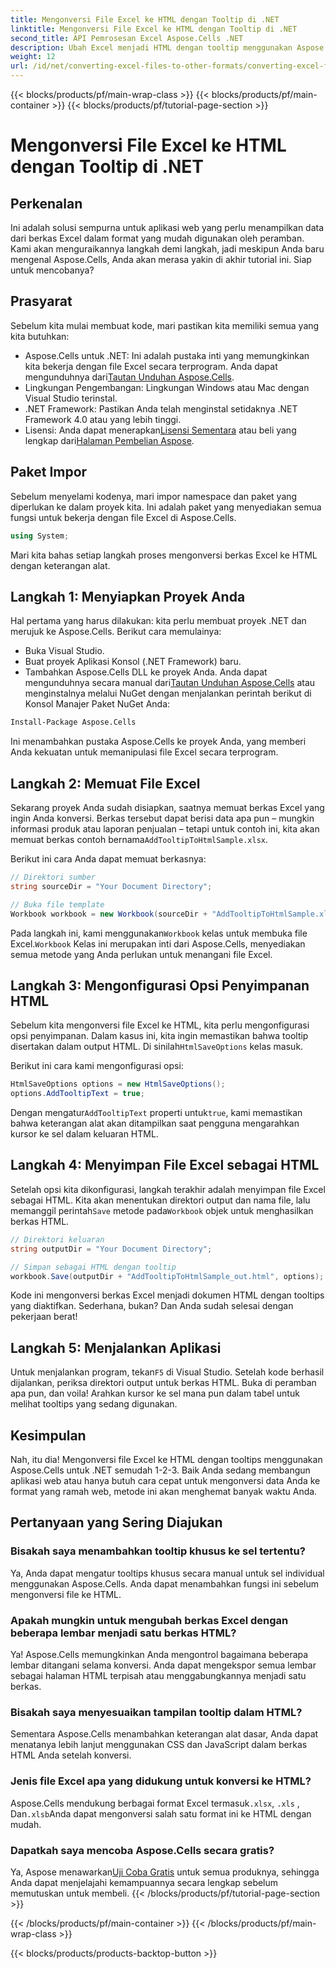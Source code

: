 ```yaml
---
title: Mengonversi File Excel ke HTML dengan Tooltip di .NET
linktitle: Mengonversi File Excel ke HTML dengan Tooltip di .NET
second_title: API Pemrosesan Excel Aspose.Cells .NET
description: Ubah Excel menjadi HTML dengan tooltip menggunakan Aspose.Cells untuk .NET dalam beberapa langkah mudah. Sempurnakan aplikasi web Anda dengan data Excel interaktif dengan mudah.
weight: 12
url: /id/net/converting-excel-files-to-other-formats/converting-excel-file-to-html-with-tooltip/
---
```


{{< blocks/products/pf/main-wrap-class >}}
{{< blocks/products/pf/main-container >}}
{{< blocks/products/pf/tutorial-page-section >}}

# Mengonversi File Excel ke HTML dengan Tooltip di .NET

## Perkenalan

Ini adalah solusi sempurna untuk aplikasi web yang perlu menampilkan data dari berkas Excel dalam format yang mudah digunakan oleh peramban. Kami akan menguraikannya langkah demi langkah, jadi meskipun Anda baru mengenal Aspose.Cells, Anda akan merasa yakin di akhir tutorial ini. Siap untuk mencobanya?

## Prasyarat

Sebelum kita mulai membuat kode, mari pastikan kita memiliki semua yang kita butuhkan:

-  Aspose.Cells untuk .NET: Ini adalah pustaka inti yang memungkinkan kita bekerja dengan file Excel secara terprogram. Anda dapat mengunduhnya dari[Tautan Unduhan Aspose.Cells](https://releases.aspose.com/cells/net/).
- Lingkungan Pengembangan: Lingkungan Windows atau Mac dengan Visual Studio terinstal.
- .NET Framework: Pastikan Anda telah menginstal setidaknya .NET Framework 4.0 atau yang lebih tinggi.
-  Lisensi: Anda dapat menerapkan[Lisensi Sementara](https://purchase.aspose.com/temporary-license/) atau beli yang lengkap dari[Halaman Pembelian Aspose](https://purchase.aspose.com/buy).

## Paket Impor

Sebelum menyelami kodenya, mari impor namespace dan paket yang diperlukan ke dalam proyek kita. Ini adalah paket yang menyediakan semua fungsi untuk bekerja dengan file Excel di Aspose.Cells.

```csharp
using System;
```

Mari kita bahas setiap langkah proses mengonversi berkas Excel ke HTML dengan keterangan alat.

## Langkah 1: Menyiapkan Proyek Anda

Hal pertama yang harus dilakukan: kita perlu membuat proyek .NET dan merujuk ke Aspose.Cells. Berikut cara memulainya:

- Buka Visual Studio.
- Buat proyek Aplikasi Konsol (.NET Framework) baru.
-  Tambahkan Aspose.Cells DLL ke proyek Anda. Anda dapat mengunduhnya secara manual dari[Tautan Unduhan Aspose.Cells](https://releases.aspose.com/cells/net/) atau menginstalnya melalui NuGet dengan menjalankan perintah berikut di Konsol Manajer Paket NuGet Anda:

```bash
Install-Package Aspose.Cells
```

Ini menambahkan pustaka Aspose.Cells ke proyek Anda, yang memberi Anda kekuatan untuk memanipulasi file Excel secara terprogram.

## Langkah 2: Memuat File Excel

Sekarang proyek Anda sudah disiapkan, saatnya memuat berkas Excel yang ingin Anda konversi. Berkas tersebut dapat berisi data apa pun – mungkin informasi produk atau laporan penjualan – tetapi untuk contoh ini, kita akan memuat berkas contoh bernama`AddTooltipToHtmlSample.xlsx`.

Berikut ini cara Anda dapat memuat berkasnya:

```csharp
// Direktori sumber
string sourceDir = "Your Document Directory";

// Buka file template
Workbook workbook = new Workbook(sourceDir + "AddTooltipToHtmlSample.xlsx");
```

 Pada langkah ini, kami menggunakan`Workbook` kelas untuk membuka file Excel.`Workbook` Kelas ini merupakan inti dari Aspose.Cells, menyediakan semua metode yang Anda perlukan untuk menangani file Excel.

## Langkah 3: Mengonfigurasi Opsi Penyimpanan HTML

 Sebelum kita mengonversi file Excel ke HTML, kita perlu mengonfigurasi opsi penyimpanan. Dalam kasus ini, kita ingin memastikan bahwa tooltip disertakan dalam output HTML. Di sinilah`HtmlSaveOptions` kelas masuk.

Berikut ini cara kami mengonfigurasi opsi:

```csharp
HtmlSaveOptions options = new HtmlSaveOptions();
options.AddTooltipText = true;
```

 Dengan mengatur`AddTooltipText` properti untuk`true`, kami memastikan bahwa keterangan alat akan ditampilkan saat pengguna mengarahkan kursor ke sel dalam keluaran HTML.

## Langkah 4: Menyimpan File Excel sebagai HTML

Setelah opsi kita dikonfigurasi, langkah terakhir adalah menyimpan file Excel sebagai HTML. Kita akan menentukan direktori output dan nama file, lalu memanggil perintah`Save` metode pada`Workbook` objek untuk menghasilkan berkas HTML.

```csharp
// Direktori keluaran
string outputDir = "Your Document Directory";

// Simpan sebagai HTML dengan tooltip
workbook.Save(outputDir + "AddTooltipToHtmlSample_out.html", options);
```

Kode ini mengonversi berkas Excel menjadi dokumen HTML dengan tooltips yang diaktifkan. Sederhana, bukan? Dan Anda sudah selesai dengan pekerjaan berat!

## Langkah 5: Menjalankan Aplikasi

 Untuk menjalankan program, tekan`F5` di Visual Studio. Setelah kode berhasil dijalankan, periksa direktori output untuk berkas HTML. Buka di peramban apa pun, dan voila! Arahkan kursor ke sel mana pun dalam tabel untuk melihat tooltips yang sedang digunakan.

## Kesimpulan

Nah, itu dia! Mengonversi file Excel ke HTML dengan tooltips menggunakan Aspose.Cells untuk .NET semudah 1-2-3. Baik Anda sedang membangun aplikasi web atau hanya butuh cara cepat untuk mengonversi data Anda ke format yang ramah web, metode ini akan menghemat banyak waktu Anda. 

## Pertanyaan yang Sering Diajukan

### Bisakah saya menambahkan tooltip khusus ke sel tertentu?
Ya, Anda dapat mengatur tooltips khusus secara manual untuk sel individual menggunakan Aspose.Cells. Anda dapat menambahkan fungsi ini sebelum mengonversi file ke HTML.

### Apakah mungkin untuk mengubah berkas Excel dengan beberapa lembar menjadi satu berkas HTML?
Ya! Aspose.Cells memungkinkan Anda mengontrol bagaimana beberapa lembar ditangani selama konversi. Anda dapat mengekspor semua lembar sebagai halaman HTML terpisah atau menggabungkannya menjadi satu berkas.


### Bisakah saya menyesuaikan tampilan tooltip dalam HTML?
Sementara Aspose.Cells menambahkan keterangan alat dasar, Anda dapat menatanya lebih lanjut menggunakan CSS dan JavaScript dalam berkas HTML Anda setelah konversi.

### Jenis file Excel apa yang didukung untuk konversi ke HTML?
 Aspose.Cells mendukung berbagai format Excel termasuk`.xlsx`, `.xls` , Dan`.xlsb`Anda dapat mengonversi salah satu format ini ke HTML dengan mudah.

### Dapatkah saya mencoba Aspose.Cells secara gratis?
 Ya, Aspose menawarkan[Uji Coba Gratis](https://releases.aspose.com/) untuk semua produknya, sehingga Anda dapat menjelajahi kemampuannya secara lengkap sebelum memutuskan untuk membeli.
{{< /blocks/products/pf/tutorial-page-section >}}

{{< /blocks/products/pf/main-container >}}
{{< /blocks/products/pf/main-wrap-class >}}

{{< blocks/products/products-backtop-button >}}
